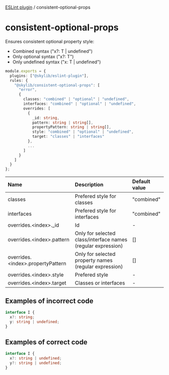 [ESLint plugin](https://ilyub.github.io/eslint-plugin/) / consistent-optional-props

# consistent-optional-props

Ensures consistent optional property style:
- Combined syntax ("x?: T | undefined")
- Only optional syntax ("x?: T")
- Only undefined syntax ("x: T | undefined")

```ts
module.exports = {
  plugins: ["@skylib/eslint-plugin"],
  rules: {
    "@skylib/consistent-optional-props": [
      "error",
      {
        classes: "combined" | "optional" | "undefined",
        interfaces: "combined" | "optional" | "undefined",
        overrides: [
          {
            _id: string,
            pattern: string | string[],
            propertyPattern: string | string[],
            style: "combined" | "optional" | "undefined",
            target: "classes" | "interfaces"
          },
          ...
        ]
      }
    ]
  }
};
```

| Name | Description | Default value |
| :----- | :----- | :----- |
| classes | Prefered style for classes | "combined"|
| interfaces | Prefered style for interfaces | "combined"|
| overrides.\<index\>._id | Id | - |
| overrides.\<index\>.pattern | Only for selected class/interface names (regular expression) | [] |
| overrides.\<index\>.propertyPattern | Only for selected property names (regular expression) | [] |
| overrides.\<index\>.style | Prefered style | - |
| overrides.\<index\>.target | Classes or interfaces | - |

## Examples of incorrect code

```ts
interface I {
  x?: string;
  y: string | undefined;
}
```

## Examples of correct code

```ts
interface I {
  x?: string | undefined;
  y?: string | undefined;
}
```
